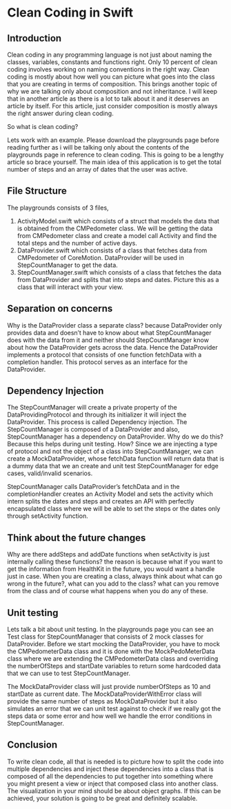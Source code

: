 # Clean Coding in Swift

## Introduction

Clean coding in any programming language is not just about naming the classes, variables, constants and functions right. Only 10 percent of clean coding involves working on naming conventions in the right way. Clean coding is mostly about how well you can picture what goes into the class that you are creating in terms of composition. This brings another topic of why we are talking only about composition and not inheritance. I will keep that in another article as there is a lot to talk about it and it deserves an article by itself. For this article, just consider composition is mostly always the right answer during clean coding.

So what is clean coding?

Lets work with an example. Please download the playgrounds page before reading further as i will be talking only about the contents of the playgrounds page in reference to clean coding. This is going to be a lengthy article so brace yourself. The main idea of this application is to get the total number of steps and an array of dates that the user was active. 

## File Structure 
The playgrounds consists of 3 files, 

1. ActivityModel.swift which consists of a struct that models the data that is obtained from the CMPedometer class. We will be getting the data from CMPedometer class and create a model call Activity and find the total steps and the number of active days.
2. DataProvider.swift which consists of a class that fetches data from CMPedometer of CoreMotion. DataProvider will be used in StepCountManager to get the data.
3. StepCountManager.swift which consists of a class that fetches the data from DataProvider and splits that into steps and dates. Picture this as a class that will interact with your view.

## Separation on concerns
Why is the DataProvider class a separate class? because DataProvider only provides data and doesn’t have to know about what StepCountManager does with the data from it and neither should StepCountManager know about how the DataProvider gets across the data. Hence the DataProvider implements a protocol that consists of one function fetchData with a completion handler. This protocol serves as an interface for the DataProvider.

## Dependency Injection
The StepCountManager will create a private property of the DataProvidingProtocol and through its initializer it will inject the DataProvider. This process is called Dependency injection. The StepCountManager is composed of a DataProvider and also, StepCountManager has a dependency on DataProvider. Why do we do this? Because this helps during unit testing. How? Since we are injecting a type of protocol and not the object of a class into StepCountManager, we can create a MockDataProvider, whose fetchData function will return data that is a dummy data that we an create and unit test StepCountManager for edge cases, valid/invalid scenarios.

StepCountManager calls DataProvider’s fetchData and in the completionHandler creates an Activity Model and sets the activity which intern splits the dates and steps and creates an API with perfectly encapsulated class where we will be able to set the steps or the dates only through setActivity function.

## Think about the future changes
Why are there addSteps and addDate functions when setActivity is just internally calling these functions? the reason is because what if you want to get the information from HealthKit in the future, you would want a handle just in case. When you are creating a class, always think about what can go wrong in the future?, what can you add to the class? what can you remove from the class and of course what happens when you do any of these.

## Unit testing
Lets talk a bit about unit testing. In the playgrounds page you can see an Test class for StepCountManager that consists of 2 mock classes for DataProvider. Before we start mocking the DataProvider, you have to mock the CMPedometerData class and it is done with the MockPedoMeterData class where we are extending the CMPedometerData class and overriding the numberOfSteps and startDate variables to return some hardcoded data that we can use to test StepCountManager.

The MockDataProvider class will just provide numberOfSteps as 10 and startDate as current date. The MockDataProviderWithError class will provide the same number of steps as MockDataProvider but it also simulates an error that we can unit test against to check if we really got the steps data or some error and how well we handle the error conditions in StepCountManager.

## Conclusion

To write clean code, all that is needed is to picture how to split the code into multiple dependencies and inject these dependencies into a class that is composed of all the dependencies to put together into something where you might present a view or inject that composed class into another class. The visualization in your mind should be about object graphs. If this can be achieved, your solution is going to be great and definitely scalable.
